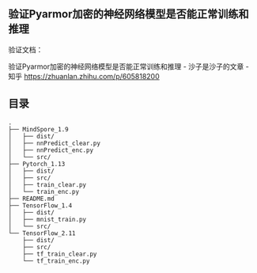 ## 验证Pyarmor加密的神经网络模型是否能正常训练和推理
验证文档：

验证Pyarmor加密的神经网络模型是否能正常训练和推理 - 沙子是沙子的文章 - 知乎
https://zhuanlan.zhihu.com/p/605818200


## 目录
```
.
├── MindSpore_1.9
│   ├── dist/
│   ├── nnPredict_clear.py
│   ├── nnPredict_enc.py
│   └── src/
├── Pytorch_1.13
│   ├── dist/
│   ├── src/
│   ├── train_clear.py
│   └── train_enc.py
├── README.md
├── TensorFlow_1.4
│   ├── dist/
│   ├── mnist_train.py
│   └── src/
└── TensorFlow_2.11
    ├── dist/
    ├── src/
    ├── tf_train_clear.py
    └── tf_train_enc.py

```

